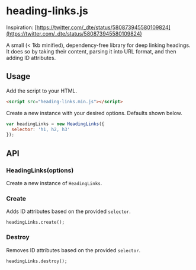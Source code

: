 # heading-links.js

Inspiration: [https://twitter.com/_dte/status/580873945580109824](https://twitter.com/_dte/status/580873945580109824)

A small (< 1kb minified), dependency-free library for deep linking headings.  It does so by taking their content, parsing it into URL format, and then adding ID attributes.

## Usage

Add the script to your HTML.

```html
<script src="heading-links.min.js"></script>
```

Create a new instance with your desired options.  Defaults shown below.

```javascript
var headingLinks = new HeadingLinks({
  selector: 'h1, h2, h3'
});
```

## API

### HeadingLinks(options)

Create a new instance of `HeadingLinks`.

### Create

Adds ID attributes based on the provided `selector`.

```
headingLinks.create();
```

### Destroy

Removes ID attributes based on the provided `selector`.

```
headingLinks.destroy();
```

